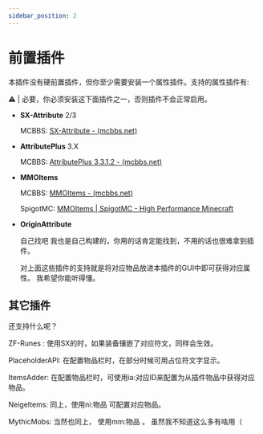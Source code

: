 ```yaml
---
sidebar_position: 2
---
```


# 前置插件

本插件没有硬前置插件，但你至少需要安装一个属性插件。支持的属性插件有:

⚠️ | 必要，你必须安装这下面插件之一，否则插件不会正常启用。

- **SX-Attribute** 2/3

  MCBBS: [SX-Attribute  -  (mcbbs.net)](https://www.mcbbs.net/thread-1083840-1-1.html)

- **AttributePlus** 3.X

  MCBBS: [AttributePlus 3.3.1.2 - (mcbbs.net)](https://www.mcbbs.net/thread-898670-1-1.html)

- **MMOItems**

  MCBBS: [MMOItems - (mcbbs.net)](https://www.mcbbs.net/thread-1104772-1-1.html)

  SpigotMC: [MMOItems | SpigotMC - High Performance Minecraft](https://www.spigotmc.org/resources/mmoitems.39267/)

- **OriginAttribute**

  自己找吧 我也是自己构建的，你用的话肯定能找到，不用的话也很难拿到插件。


  对上面这些插件的支持就是将对应物品放进本插件的GUI中即可获得对应属性。 我希望你能听得懂。


## 其它插件

还支持什么呢？

ZF-Runes : 使用SX的时，如果装备镶嵌了对应符文，同样会生效。

PlaceholderAPI: 在配置物品栏时，在部分时候可用占位符文字显示。

ItemsAdder: 在配置物品栏时，可使用ia:对应ID来配置为从插件物品中获得对应物品。

NeigeItems: 同上，使用ni:物品 可配置对应物品。

MythicMobs: 当然也同上， 使用mm:物品 。 虽然我不知道这么多有啥用（


 